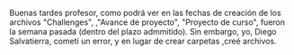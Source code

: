 Buenas tardes profesor, como podrá ver en las fechas de creación de los archivos "Challenges", ,"Avance de proyecto", "Proyecto de curso", fueron la semana pasada (dentro del plazo admmitido). Sin embargo, yo, Diego Salvatierra, cometí un error, y en lugar de crear carpetas ,creé archivos.
